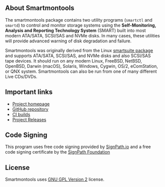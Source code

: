## About Smartmontools
The smartmontools package contains two utility programs (`smartctl` and `smartd`) 
to control and monitor storage systems using the **Self-Monitoring, Analysis and 
Reporting Technology System** (SMART) built into most modern ATA/SATA, SCSI/SAS and NVMe disks. 
In many cases, these utilities will provide advanced warning of disk degradation and failure.

Smartmontools was originally derived from the Linux [smartsuite package](https://sourceforge.net/projects/smartsuite/) and supports ATA/SATA, SCSI/SAS, and NVMe disks and also SCSI/SAS tape devices.
It should run on any modern Linux, FreeBSD, NetBSD, OpenBSD, Darwin (macOS), Solaris, Windows, Cygwin, OS/2, eComStation, or QNX system.
Smartmontools can also be run from one of many different Live CDs/DVDs.

## Important links
- [Project homepage](https://www.smartmontools.org/)
- [GitHub repository](https://github.com/smartmontools/smartmontools)
- [CI builds](https://github.com/smartmontools/smartmontools-builds/releases)
- [Project Releases](https://github.com/smartmontools/smartmontools/releases)


## Code Signing
This program uses free code signing provided by [SignPath.io](https://signpath.io) and a free code signing certificate by the [SignPath Foundation](https://signpath.org)

## License
Smartmontools uses [GNU GPL Version 2](https://www.gnu.org/licenses/gpl-2.0.html#SEC1) license. 
